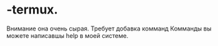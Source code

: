 # -termux.
Внимание она очень сырая. Требует добавка комманд
Комманды вы можете написавшы help в моей системе.

